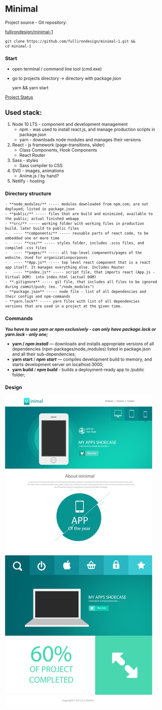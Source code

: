 # Minimal

Project source - Git repository:

[fullirondesign/minimal-1](https://github.com/fullirondesign/minimal-1.git)

    git clone https://github.com/fullirondesign/minimal-1.git &&
    cd minimal-1

### Start

- open terminal / command line tool (cmd.exe)
- go to projects directory → directory with package.json

    yarn && yarn start

[Project Status](./Project-Status-a068e6c4-f293-46ec-a297-95be0ea5d40f.csv)

## **Used stack:**

1. Node 10 LTS - component and development management
    - npm - was used to install react.js, and manage production scripts in package.json
    - yarn - downloads node modules and manages their versions
2. React - js framework (page-transitions, slider)
    - Class Components, Hook Components
    - React Router
3. Sass - styles
    - Sass compiler to CSS
4. SVG - images, animations
    - Anime.js / by hand?
5. Netlify - hosting

### Directory structure

    - **node_modules/** ----- modules downloaded from npm.com; are not deployed; listed in package.json
    - **public/** ----- files that are build and minimized, available to the public; actual finished webapp
    - **src/** ----- working folder with working files in production build. later build to public files
    -	---- **components/** ----- reusable parts of react code, to be embedded one or more time 
    -	---- **css/** ----- styles folder, includes .scss files, and compiled .css files
    -	---- **pages/** ----- all top-level components/pages of the website. Used for organizationpurposes
    -	---- **App.js** ----- top level react component that is a react app itself. It manages everything else. Includes Router
    -	---- **index.js** ----- script file, that imports react (App.js - Virtual DOM)  into index.html (actual DOM) 
    - **.gitignore** ----- git file, that includes all files to be ignored during commit/push; (ex. "/node_modules")
    - **package.json** ----- node file - list of all dependencies and their configs and npm-commands
    - **yarn.lock** ----- yarn files with list of all dependencies versions that are used in a project at the given time.

### Commands

***You have to use yarn or npm exclusively - can only have package.lock or yarn.lock - only one;***

- **yarn / *npm install*** — downloads and installs appropriate versions of all dependencies (npm-packages/node_modules) listed in package.json and all their sub-dependencies;
- **yarn start** / ***npm start*** — compiles development build to memory, and starts development server on localhost:3000;
- **yarn build** / ***npm build*** - builds a deployment-ready app to /public folder;

### Design

![](GetImage-14ba91e0-277e-46da-a5ef-f46e1537d86f.png)